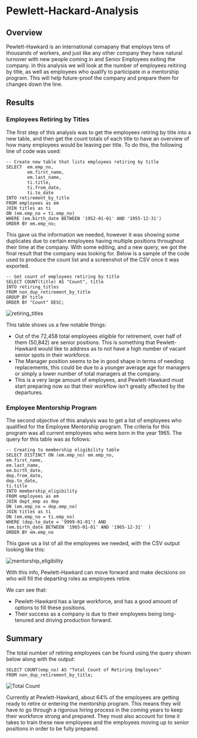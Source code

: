 # Pewlett-Hackard-Analysis

## Overview 

Pewlett-Hawkard is an international comapany that employs tens of thousands of workers, and just like any other company they have natural turnover with new people coming in and Senior Employees exiting the company. In this analysis we will look at the number of employees reitiring by title, as well as employees who qualify to participate in a mentorship program. This will help future-proof the company and prepare them for changes down the line. 


## Results

### Employees Retiring by Titles

The first step of this analysis was to get the employees retiring by title into a new table, and then get the count totals of each title to have an overview of how many employees would be leaving per title. To do this, the following line of code was used: 

```
-- Create new table that lists employees retiring by title
SELECT  em.emp_no,
		em.first_name,
		em.last_name,
		ti.title,
		ti.from_date,
		ti.to_date
INTO retirement_by_title
FROM employees as em
JOIN titles as ti
ON (em.emp_no = ti.emp_no)
WHERE (em.birth_date BETWEEN '1952-01-01' AND '1955-12-31')
ORDER BY em.emp_no;

```
This gave us the information we needed, however it was showing some duplicates due to certain employees having multiple positions throughout their time at the company. With some editing, and a new query, we got the final result that the company was looking for. Below is a sample of the code used to produce the count list and a screenshot of the CSV once it was exported. 

```
-- Get count of employees retiring by title
SELECT COUNT(title) AS "Count", title
INTO retiring_titles
FROM non_dup_retirement_by_title
GROUP BY title
ORDER BY "Count" DESC;
```

![retiring_titles](https://user-images.githubusercontent.com/60283799/176554889-f7d9c11b-d44d-419e-b4ce-9ce8c81dad88.PNG)

This table shows us a few notable things:
- Out of the 72,458 total employees eligible for retirement, over half of them (50,842) are senior positions. This is something that Pewlett-Hawkard would like to address as to not have a high number of vacant senior spots in their workforce.
- The Manager position seems to be in good shape in terms of needing replacements, this could be due to a younger average age for managers or simply a lower number of total managers at the company. 
- This is a very large amount of employees, and Pewlett-Hawkard must start preparing now so that their workflow isn't greatly affected by the departures. 

### Employee Mentorship Program 

The second objective of this analysis was to get a list of employees who qualified for the Employee Mentorship program. The criteria for this program was all current employees who were born in the year 1965. The query for this table was as follows: 
```
-- Creating to membership eligibility table
SELECT DISTINCT ON (em.emp_no) em.emp_no,
em.first_name,
em.last_name,
em.birth_date,
dep.from_date,
dep.to_date,
ti.title
INTO membership_eligibility
FROM employees as em
JOIN dept_emp as dep
ON (em.emp_no = dep.emp_no) 
JOIN titles as ti
ON (em.emp_no = ti.emp_no) 
WHERE (dep.to_date = '9999-01-01') AND 
(em.birth_date BETWEEN '1965-01-01' AND '1965-12-31'  )
ORDER BY em.emp_no
```
This gave us a list of all the employees we needed, with the CSV output looking like this: 

![mentorship_eligibility](https://user-images.githubusercontent.com/60283799/176558319-6167404d-9b26-4149-a7ee-b99a9e45482f.PNG)

With this info, Pewlett-Hawkard can move forward and make decisions on who will fill the departing roles as employees retire. 

We can see that:
- Pewlett-Hawkard has a large workforce, and has a good amount of options to fill these positions. 
- Their success as a company is due to their employees being long-tenured and driving production forward. 


## Summary 

The total number of retiring employees can be found using the query shown below along with the output:
```
SELECT COUNT(emp_no) AS "Total Count of Retiring Employees"
FROM non_dup_retirement_by_title;
```
![Total Count](https://user-images.githubusercontent.com/60283799/176560118-04a2baf8-a7c0-47a3-b2ad-c62933c2ba48.PNG)


Currently at Pewlett-Hawkard, about 64% of the employees are getting ready to retire or entering the mentorship program. This means they will have to go through a rigorous hiring process in the coming years to keep their workforce strong and prepared. They must also account for time it takes to train these new employees and the employees moving up to senior positions in order to be fully prepared. 
